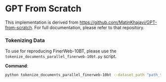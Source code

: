 # GPT From Scratch

This implementation is derived from https://github.com/MatinKhajavi/GPT-from-scratch. For full documentation, please refer to that repository.

### Tokenizing Data

To use for reproducing FinerWeb-10BT, please use the `tokenize_documents_parallel_finerweb-10bt.py` script.

**Command**:

```bash
python tokenize_documents_parallel_finerweb-10bt --dataset_path "path_to_finerweb10bt" --local_dir "local_dir_to_save" --quality_threshold 0.9
```
